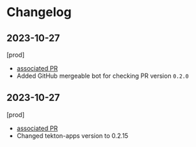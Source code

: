 # Changelog

## 2023-10-27

[prod]

- [associated PR](https://github.com/saritasa-nest/saritasa-devops-helm-charts/pull/99)
- Added GitHub mergeable bot for checking PR  version `0.2.0`

## 2023-10-27

[prod]

- [associated PR](https://github.com/saritasa-nest/saritasa-devops-helm-charts/pull/98)
- Changed tekton-apps version to 0.2.15
